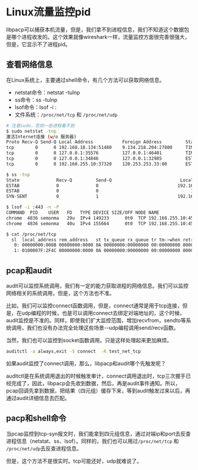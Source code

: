 # Linux流量监控pid

libpacp可以捕获本机流量，但是，我们拿不到进程信息，我们不知道这个数据包是哪个进程收发的。这个效果就像wireshark一样，流量监控方面很完善很强大，但是，它显示不了进程pid。

## 查看网络信息
在Linux系统上，主要通过shell命令，有几个方法可以获取网络信息。
* netstat命令：netstat -tulnp
* ss命令：ss -tulnp
* lsof命令：lsof -i :<port>
* 文件系统：`/proc/net/tcp` 和 `/proc/net/udp`

```sh
# 注意sudo，否则一些进程看不到
$ sudo netstat -tnp
激活Internet连接 (w/o 服务器)
Proto Recv-Q Send-Q Local Address           Foreign Address         State       PID/Program name    
tcp        0      0 192.168.18.134:51480    9.134.218.204:27800     TIME_WAIT   -                   
tcp        0      0 127.0.0.1:35576         127.0.0.1:46401         TIME_WAIT   -                   
tcp        0      0 127.0.0.1:34846         127.0.0.1:32985         ESTABLISHED 2199/scanner 
tcp        0      0 192.168.255.10:37320    120.253.253.33:80       ESTABLISHED 4836/chrome --type= 

$ ss -tnp
State              Recv-Q         Send-Q                          Local Address:Port                       Peer Address:Port          Process
ESTAB              0              0                              192.168.18.134:59642                    117.185.117.25:80
ESTAB              0              0                                   127.0.0.1:34846                         127.0.0.1:32985
SYN-SENT           0              1                              192.168.255.10:43808                       100.12.0.14:443            users:(("chrome",pid=4836,fd=64))  

$ lsof -i :443 -n -P
COMMAND  PID    USER   FD   TYPE DEVICE SIZE/OFF NODE NAME
chrome  4836 semonma   29u  IPv4 149233      0t0  TCP 192.168.255.10:45042->100.12.0.2:443 (SYN_SENT)
chrome  4836 semonma   40u  IPv4 155664      0t0  TCP 192.168.255.10:45046->100.12.0.2:443 (SYN_SENT)

$ cat /proc/net/tcp
  sl  local_address rem_address   st tx_queue rx_queue tr tm->when retrnsmt   uid  timeout inode                                                     
   0: 00000000:008B 00000000:0000 0A 00000000:00000000 00:00000000 00000000     0        0 74432 1 0000000000000000 100 0 0 10 0                     
   1: 0100007F:2F4C 00000000:0000 0A 00000000:00000000 00:00000000 00000000     0        0 80485 1 0000000000000000 100 0 0 10 0    
```

## pcap和audit
audit可以监控系统调用，我们有一定的能力获取进程的网络信息。我们可以监控网络相关的系统调用，但是，这个方法也不准。

比如，我们可以监控connect函数调用，但是，connect通常是用于tcp连接，但是，在udp编程的时候，也是可以调用connect去绑定对端地址的，这个时候，audit监控是不准的。同样，即使我们扩大监控范围，增加recvfrom，sendto等系统调用，我们也没有办法完全处理这些场景--udp编程调用send/recv函数。

当然，我们也可以监控到socket函数调用。只是这样处理起来更加麻烦。
```sh
auditctl -a always,exit -S connect  -K test_net_tcp
```

如果audit监控了connect调用，那么，libpacp和audit哪个先触发呢？

auditctl是在系统调用退出的时候触发审计，connect调用退出时，tcp三次握手已经完成了，因此，libpacp会先收到数据，然后，再是audit事件通知。所以，pcap回调先拿到数据，把结果（四元组）缓存下来，等到audit触发过来以后，再通过audit详细信息去匹配。

## pacp和shell命令
当pcap监控到tcp-syn报文时，我们能拿到四元组信息，通过对端ip和port去反查进程信息（netstat、ss、lsof）。同样的，我们也可以用过`/proc/net/tcp` 和 `/proc/net/udp`去反查进程信息。

但是，这个方法不是很实时。tcp可能还好，udp就难说了。
